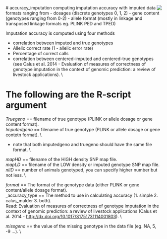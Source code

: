 <img src="icon.png" align="right" />
# accuracy_imputation
computing imputation accuracy with imputed data formats ranging from 
  - dosages (discrete genotypes 0, 1, 2)
  - gene content (genotypes ranging from 0-2)
  - allele format (mostly in linkage and transposed linkage formats eg. PLINK PED and TPED)

Imputation accuracy is computed using four methods 
  - correlation between imputed and true genotypes
  - Allelic correct rate (1 - allelic error rate)
  - Percentage of correct calls
  - correlation between centered-imputed and centered-true genotypes (see Calus et al. 2014 - Evaluation of measures of correctness of genotype imputation in the context of genomic prediction: a review of livestock applications). \

# The following are the R-script argument 
_Truegeno_ == filename of true genotype (PLINK or allele dosage or gene content format). \
_Imputedgeno_ == filename of true genotype (PLINK or allele dosage or gene contetn format). \
  - note that both imputedgeno and truegeno should have the same file format. \

_mapHD_ == filename of the HIGH density SNP map file. \
_mapLD_ == filename of the LOW density or imputed genotype SNP map file. \
_nIID_ == number of animals genotyped, you can specify higher number but not less. \

_format_ == The format of the genotype data (either PLINK or gene content/allele dosage format). \
_accuracy\_type == The method to use in calculating accuracy (1. simple 2. calus_mulder 3. both). \
  Read: Evaluation of measures of correctness of genotype imputation in the context of genomic prediction: a review of livestock applications (Calus et al. 2014 - http://dx.doi.org/10.1017/S1751731114001803). \

_missgeno_ == the value of the missing genotype in the data file (eg. NA, 5, -9 ...). \


